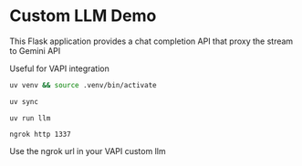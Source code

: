 # Custom LLM Demo

This Flask application provides a chat completion API that proxy the stream to Gemini API

Useful for VAPI integration

```bash
uv venv && source .venv/bin/activate
```

```bash
uv sync
```

```
uv run llm
```

```
ngrok http 1337
```

Use the ngrok url in your VAPI custom llm
